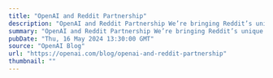 ```yaml
---
title: "OpenAI and Reddit Partnership"
description: "OpenAI and Reddit Partnership We’re bringing Reddit’s unique content to ChatGPT and our products."
summary: "OpenAI and Reddit Partnership We’re bringing Reddit’s unique content to ChatGPT and our products."
pubDate: "Thu, 16 May 2024 13:30:00 GMT"
source: "OpenAI Blog"
url: "https://openai.com/blog/openai-and-reddit-partnership"
thumbnail: ""
---
```


